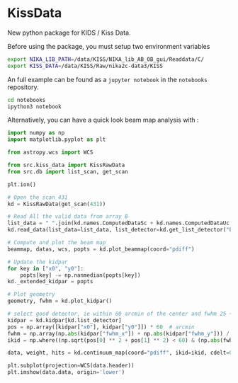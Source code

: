 # KissData

New python package for KIDS / Kiss Data.

Before using the package, you must setup two environment variables

```bash
export NIKA_LIB_PATH=/data/KISS/NIKA_lib_AB_OB_gui/Readdata/C/
export KISS_DATA=/data/KISS/Raw/nika2c-data3/KISS
```

An full example can be found as a `jupyter notebook` in the `notebooks` repository.

```bash
cd notebooks
ipython3 notebook
```

Alternatively, you can have a quick look beam map analysis with :

```python
import numpy as np
import matplotlib.pyplot as plt

from astropy.wcs import WCS

from src.kiss_data import KissRawData
from src.db import list_scan, get_scan

plt.ion()

# Open the scan 431
kd = KissRawData(get_scan(431))

# Read All the valid data from array B
list_data = " ".join(kd.names.ComputedDataSc + kd.names.ComputedDataUc + ["I", "Q"])
kd.read_data(list_data=list_data, list_detector=kd.get_list_detector("B", flag=0), silent=True)

# Compute and plot the beam map
beammap, datas, wcs, popts = kd.plot_beammap(coord="pdiff")

# Update the kidpar
for key in ["x0", "y0"]:
    popts[key] -= np.nanmedian(popts[key])
kd._extended_kidpar = popts

# Plot geometry
geometry, fwhm = kd.plot_kidpar()

# select good detector, ie within 60 arcmin of the center and fwhm 25 +- 10
kidpar = kd.kidpar[kd.list_detector]
pos = np.array([kidpar["x0"], kidpar["y0"]]) * 60  # arcmin
fwhm = np.array(np.abs(kidpar["fwhm_x"]) + np.abs(kidpar["fwhm_y"])) / 2 * 60
ikid = np.where((np.sqrt(pos[0] ** 2 + pos[1] ** 2) < 60) & (np.abs(fwhm - 25) < 10))[0]

data, weight, hits = kd.continuum_map(coord="pdiff", ikid=ikid, cdelt=0.05)

plt.subplot(projection=WCS(data.header))
plt.imshow(data.data, origin='lower')

```